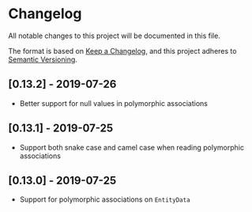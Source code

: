 # Changelog

All notable changes to this project will be documented in this file.

The format is based on [Keep a Changelog](https://keepachangelog.com/en/1.0.0/),
and this project adheres to [Semantic Versioning](https://semver.org/spec/v2.0.0.html).

## [0.13.2] - 2019-07-26

* Better support for null values in polymorphic associations

## [0.13.1] - 2019-07-25

* Support both snake case and camel case when reading polymorphic associations

## [0.13.0] - 2019-07-25

* Support for polymorphic associations on `EntityData`
